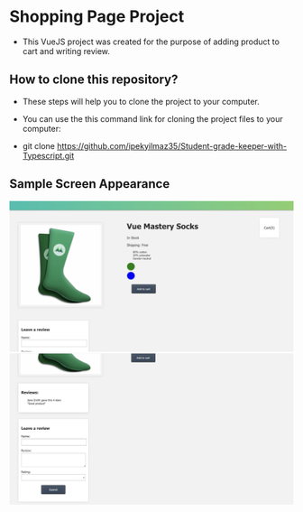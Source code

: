 #   Shopping Page Project

- This VueJS project was created for the purpose of adding product to cart and writing review. 

## How to clone this repository?

- These steps will help you to clone the project to your computer.

- You can use the this command link for cloning the project files to your computer:

- git clone https://github.com/ipekyilmaz35/Student-grade-keeper-with-Typescript.git

## Sample Screen Appearance

![There was a screenshot here](./screen-images/screen-image-1.png)
![There was a screenshot here](./screen-images/screen-image-2.png)